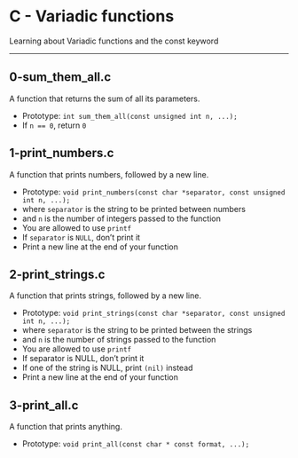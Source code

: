 # C - Variadic functions
Learning about Variadic functions and the const keyword
___
## 0-sum_them_all.c
A function that returns the sum of all its parameters.
* Prototype: `int sum_them_all(const unsigned int n, ...);`
* If `n == 0`, return `0`
## 1-print_numbers.c
A function that prints numbers, followed by a new line.
* Prototype: `void print_numbers(const char *separator, const unsigned int n, ...);`
* where `separator` is the string to be printed between numbers
* and `n` is the number of integers passed to the function
* You are allowed to use `printf`
* If `separator` is `NULL`, don’t print it
* Print a new line at the end of your function
## 2-print_strings.c
A function that prints strings, followed by a new line.
* Prototype: `void print_strings(const char *separator, const unsigned int n, ...);`
* where `separator` is the string to be printed between the strings
* and `n` is the number of strings passed to the function
* You are allowed to use `printf`
* If separator is NULL, don’t print it
* If one of the string is NULL, print `(nil)` instead
* Print a new line at the end of your function
## 3-print_all.c
A function that prints anything.
* Prototype: `void print_all(const char * const format, ...);`

